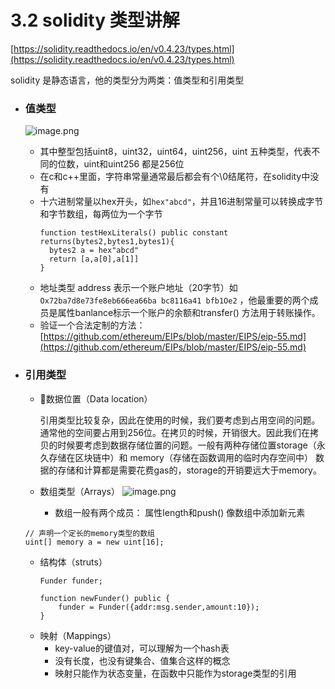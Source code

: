 # 3.2 solidity 类型讲解

[https://solidity.readthedocs.io/en/v0.4.23/types.html](https://solidity.readthedocs.io/en/v0.4.23/types.html)

solidity 是静态语言，他的类型分为两类：值类型和引用类型

* ### 值类型

  ![image.png](https://upload-images.jianshu.io/upload_images/7220971-f4c0b6b93b5797f1.png?imageMogr2/auto-orient/strip|imageView2/2/w/1240)

  * 其中整型包括uint8，uint32，uint64，uint256，uint 五种类型，代表不同的位数，uint和uint256 都是256位
  * 在c和c++里面，字符串常量通常最后都会有个\0结尾符，在solidity中没有
  * 十六进制常量以hex开头，如`hex"abcd"`，并且16进制常量可以转换成字节和字节数组，每两位为一个字节
    ```solidity
    function testHexLiterals() public constant returns(bytes2,bytes1,bytes1){
      bytes2 a = hex"abcd"
      return [a,a[0],a[1]]
    }
    ```
  * 地址类型 address 表示一个账户地址（20字节）如`Ox72ba7d8e73fe8eb666ea66ba bc8116a41 bfb1Oe2` ，他最重要的两个成员是属性banlance标示一个账户的余额和transfer\(\) 方法用于转账操作。
  * 验证一个合法定制的方法：[https://github.com/ethereum/EIPs/blob/master/EIPS/eip-55.md](https://github.com/ethereum/EIPs/blob/master/EIPS/eip-55.md)

* ### 引用类型

  * 数据位置（Data location）

    引用类型比较复杂，因此在使用的时候，我们要考虑到占用空间的问题。通常他的空间要占用到256位。在拷贝的时候，开销很大。因此我们在拷贝的时候要考虑到数据存储位置的问题。一般有两种存储位置storage（永久存储在区块链中）和 memory（存储在函数调用的临时内存空间中）
    数据的存储和计算都是需要花费gas的，storage的开销要远大于memory。
  * 数组类型（Arrays）
  ![image.png](https://upload-images.jianshu.io/upload_images/7220971-20a1c9a7a1f475ca.png?imageMogr2/auto-orient/strip%7CimageView2/2/w/1240)
    - 数组一般有两个成员： 属性length和push() 像数组中添加新元素
  ```
  // 声明一个定长的memory类型的数组
  uint[] memory a = new uint[16];
  ```
  * 结构体（struts）
    ```
    Funder funder;
    
    function newFunder() public {
        funder = Funder({addr:msg.sender,amount:10});
    }
    ```
  * 映射（Mappings）
    - key-value的键值对，可以理解为一个hash表
    - 没有长度，也没有键集合、值集合这样的概念
    - 映射只能作为状态变量，在函数中只能作为storage类型的引用
  

  




